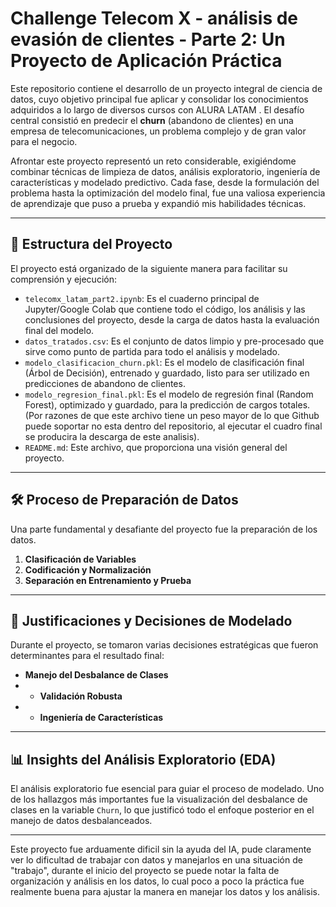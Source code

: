 # Challenge Telecom X - análisis de evasión de clientes - Parte 2: Un Proyecto de Aplicación Práctica

Este repositorio contiene el desarrollo de un proyecto integral de ciencia de datos, cuyo objetivo principal fue aplicar y consolidar los conocimientos adquiridos a lo largo de diversos cursos con ALURA LATAM . El desafío central consistió en predecir el **churn** (abandono de clientes) en una empresa de telecomunicaciones, un problema complejo y de gran valor para el negocio.

Afrontar este proyecto representó un reto considerable, exigiéndome combinar técnicas de limpieza de datos, análisis exploratorio, ingeniería de características y modelado predictivo. Cada fase, desde la formulación del problema hasta la optimización del modelo final, fue una valiosa experiencia de aprendizaje que puso a prueba y expandió mis habilidades técnicas.

---

## 📂 Estructura del Proyecto

El proyecto está organizado de la siguiente manera para facilitar su comprensión y ejecución:

-   `telecomx_latam_part2.ipynb`: Es el cuaderno principal de Jupyter/Google Colab que contiene todo el código, los análisis y las conclusiones del proyecto, desde la carga de datos hasta la evaluación final del modelo.
-   `datos_tratados.csv`: Es el conjunto de datos limpio y pre-procesado que sirve como punto de partida para todo el análisis y modelado.
-   `modelo_clasificacion_churn.pkl`: Es el modelo de clasificación final (Árbol de Decisión), entrenado y guardado, listo para ser utilizado en predicciones de abandono de clientes.
-   `modelo_regresion_final.pkl`: Es el modelo de regresión final (Random Forest), optimizado y guardado, para la predicción de cargos totales. (Por razones de que este archivo tiene un peso mayor de lo que Github puede soportar no esta dentro del repositorio, al ejecutar el cuadro final se producira la descarga de este analisis).
-   `README.md`: Este archivo, que proporciona una visión general del proyecto.

---

## 🛠️ Proceso de Preparación de Datos

Una parte fundamental y desafiante del proyecto fue la preparación de los datos. 

1.  **Clasificación de Variables** 
2.  **Codificación y Normalización**
3.  **Separación en Entrenamiento y Prueba**

---

## 🧠 Justificaciones y Decisiones de Modelado

Durante el proyecto, se tomaron varias decisiones estratégicas que fueron determinantes para el resultado final:

* **Manejo del Desbalance de Clases**
* * **Validación Robusta**
* * **Ingeniería de Características**
 
  
---

## 📊 Insights del Análisis Exploratorio (EDA)

El análisis exploratorio fue esencial para guiar el proceso de modelado. Uno de los hallazgos más importantes fue la visualización del desbalance de clases en la variable `Churn`, lo que justificó todo el enfoque posterior en el manejo de datos desbalanceados.

---

Este proyecto fue arduamente dificil sin la ayuda del IA, pude claramente ver lo dificultad de trabajar con datos y manejarlos en una situación de "trabajo", durante el inicio del proyecto se puede notar la falta de organización y análisis en los datos, lo cual poco a poco la práctica fue realmente buena para ajustar la manera en manejar los datos y los análisis.
